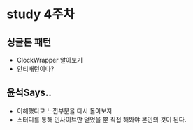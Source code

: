 # study 4주차

## 싱글톤 패턴
- ClockWrapper 알아보기
- 안티패턴이다?

## 윤석Says..
- 이해했다고 느낀부분을 다시 돌아보자
- 스터디를 통해 인사이트만 얻었을 뿐 직접 해봐야 본인의 것이 된다.